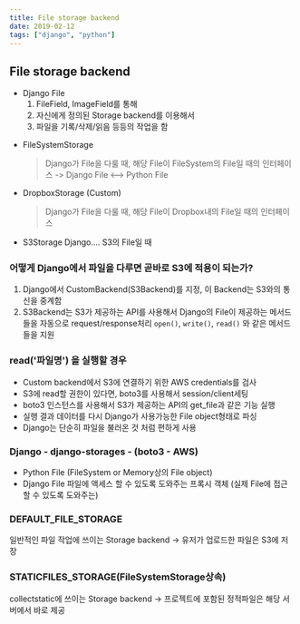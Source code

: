 ```yaml
---
title: File storage backend
date: 2019-02-12
tags: ["django", "python"]
---
```


## File storage backend

- Django File
  1. FileField, ImageField를 통해
  2. 자신에게 정의된 Storage backend를 이용해서
  3. 파일을 기록/삭제/읽음 등등의 작업을 함

* FileSystemStorage

  > Django가 File을 다룰 때, 해당 File이 FileSystem의 File일 때의 인터페이스 -> Django File <--> Python File

* DropboxStorage (Custom)

  > Django가 File을 다룰 때, 해당 File이 Dropbox내의 File일 때의 인터페이스

* S3Storage
  Django.... S3의 File일 때

### 어떻게 Django에서 파일을 다루면 곧바로 S3에 적용이 되는가?

1. Django에서 CustomBackend(S3Backend)를 지정, 이 Backend는 S3와의 통신을 중계함
2. S3Backend는 S3가 제공하는 API를 사용해서 Django의 File이 제공하는 메서드들을 자동으로 request/response처리 `open()`, `write()`, `read()` 와 같은 메서드들을 지원

### read('파일명') 을 실행할 경우

- Custom backend에서 S3에 연결하기 위한 AWS credentials를 검사
- S3에 read할 권한이 있다면, boto3를 사용해서 session/client세팅
- boto3 인스턴스를 사용해서 S3가 제공하는 API의 get_file과 같은 기능 실행
- 실행 결과 데이터를 다시 Django가 사용가능한 File object형태로 파싱
- Django는 단순히 파일을 불러온 것 처럼 편하게 사용

### Django - django-storages - (boto3 - AWS)

- Python File (FileSystem or Memory상의 File object)
- Django File
  파일에 액세스 할 수 있도록 도와주는 프록시 객체
  (실제 File에 접근할 수 있도록 도와주는)

### DEFAULT_FILE_STORAGE

일반적인 파일 작업에 쓰이는 Storage backend -> 유저가 업로드한 파일은 S3에 저장

### STATICFILES_STORAGE(FileSystemStorage상속)

collectstatic에 쓰이는 Storage backend -> 프로젝트에 포함된 정적파일은 해당 서버에서 바로 제공
